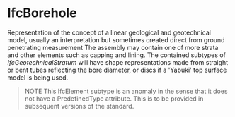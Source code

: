 # IfcBorehole

Representation of the concept of a linear geological and geotechnical model, usually an interpretation but sometimes created direct from ground penetrating measurement
The assembly may contain one of more strata and other elements such as capping and lining. The contained subtypes of _IfcGeotechnicalStratum_ will have shape representations made from straight or bent tubes reflecting the bore diameter, or discs if a 'Yabuki' top surface model is being used.

> NOTE This IfcElement subtype is an anomaly in the sense that it does not have a PredefinedType attribute. This is to be provided in subsequent versions of the standard.
